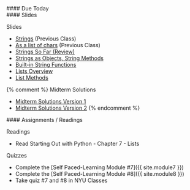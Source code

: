 <article class="due" markdown="block">
####  Due Today

</article>

<article class="slides" markdown="block">
####  Slides

Slides

* [Strings](classes/13/strings.html) (Previous Class)
* [As a list of chars](classes/13/strings_as_list.html) (Previous Class)
* [Strings So Far (Review)](classes/16/review.html)
* [Strings as Objects, String Methods](classes/16/strings_as_objects.html)
* [Built-in String Functions](classes/16/strings_built_in_functions.html)
* [Lists Overview](classes/17/lists.html)
* [List Methods](classes/17/list_methods.html)

{% comment %}
Midterm Solutions

* [Midterm Solutions Version 1](resources/handouts/midterm_1/midterm_1_section_008_v1_solutions.pdf)
* [Midterm Solutions Version 2](resources/handouts/midterm_1/midterm_1_section_008_v2_solutions.pdf)
{% endcomment %}
</article>

<article class="assignments" markdown="block">
####  Assignments / Readings		

Readings

* Read Starting Out with Python - Chapter 7 - Lists

Quizzes

* Complete the [Self Paced-Learning Module #7]({{ site.module7 }})
* Complete the [Self Paced-Learning Module #8]({{ site.module8 }})
* Take quiz #7 and #8 in NYU Classes 


<!--
Readings

* Read {{ site.bookq }} - Chapter 1

Assignments 

1. [questions.py](homework/hw01/questions.py) - 9 points
-->
</article>
